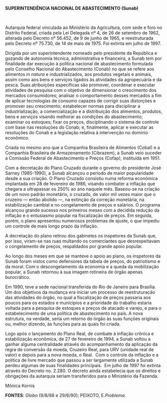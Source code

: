 **SUPERINTENDÊNCIA NACIONAL DE ABASTECIMENTO (Sunab)**

 

Autarquia federal vinculada ao Ministério da Agricultura, com sede e
foro no Distrito Federal, criada pela Lei Delegada nº 4, de 26 de
setembro de 1962, alterada pelo Decreto nº 56.452, de 9 de junho de
1965, e reestruturada pelo Decreto nº 75.730, de 14 de maio de 1975. Foi
extinta em julho de 1997.

Dirigida por um superintendente nomeado pelo presidente da República e
gozando de autonomia técnica, administrativa e financeira, a Sunab tem
por finalidade dar execução à política nacional de abastecimento
formulada pelo Conselho Nacional do Abastecimento (Conab) no que se
refere aos alimentos *in natura* e industrializados, aos produtos
vegetais e animais, assim como aos bens e serviços ligados às atividades
da agropecuária e da pesca. Suas atribuições específicas são promover,
coordenar e executar atividades de pesquisa com o objetivo de
dimensionar o crescimento dos mercados consumidores; analisar o
comportamento desses mercados a fim de aplicar tecnologias de consumo
capazes de corrigir suas distorções e promover seu crescimento;
estabelecer normas para disciplinar a industrialização, a
comercialização e a distribuição dos alimentos, produtos, bens e
serviços visando melhorar as condições do abastecimento; examinar os
estoques; fixar os preços, disciplinando o sistema de controle com base
nas resoluções do Conab; e, finalmente, aplicar e executar as resoluções
do Conab e a legislação relativa à intervenção no domínio econômico.

Criada no mesmo ano que a Companhia Brasileira de Alimentos (Cobal) e a
Companhia Brasileira de Armazenamento (Cibrazem), a Sunab veio suceder a
Comissão Federal de Abastecimento e Preços (Cofap), instituída em 1951.

Com a decretação do Plano Cruzado durante o governo do presidente José
Sarney (1985-1990), a Sunab alcançou o período de maior popularidade
desde a sua criação. O Plano Cruzado consistiu numa reforma econômica
implantada em 28 de fevereiro de 1986, visando combater a inflação que
chegara a ultrapassar os 250% ao ano naquele mês. Baseou-se na criação
de um novo padrão monetário, o cruzado, de valor mil vezes maior que o
cruzeiro — então abolido —, na extinção da correção monetária, na
estabilização cambial e no congelamento de preços e salários. O programa
alcançou grande sucesso nos primeiros meses com a decidida redução da
inflação e o entusiasmo popular na fiscalização de preços. Em seguida,
porém, o plano apresentou numerosos problemas de ajuste, o que impediu
um controle de mais longo prazo da inflação.

A decretação do plano retirou dos gabinetes os inspetores da Sunab que,
por isso, viram-se nas ruas multando os comerciantes que desrespeitavam
o congelamento de preços, respaldados por grande apoio popular.

Ao longo dos meses em que se manteve o apoio ao plano, os inspetores da
Sunab foram vistos como defensores da tabela de preços, do patriotismo e
da moral. Com o descongelamento da economia e a queda da mobilização
popular, a Sunab retornou à sua imagem rotineira de órgão apenas
burocrático.

Em 1990, teve a sede nacional transferida do Rio de Janeiro para
Brasília. Um dos objetivos da mudança era iniciar um processo de
reestruturação das atividades do órgão, no qual a fiscalização de preços
passaria aos poucos para os estados e municípios e a prioridade do
trabalho estaria voltada para a pesquisa de estoques e preços de atacado
e varejo, e para o estabelecimento de uma política de abastecimento no
país. A nova estrutura, na verdade, seria um retorno do órgão às suas
funções originais ou, melhor dizendo, às funções para as quais foi
criada.

Logo após o lançamento do Plano Real, de combate à inflação crônica e
estabilização econômica, de 27 de fevereiro de 1994, a Sunab voltou a
ganhar alguma centralidade através do acompanhamento da aplicação da
regra de conversão da moeda, Cruzeiro Real, para URV (unidade real de
valor) e depois para a nova moeda, o Real.  Com o controle da inflação e
a política de livre mercado que passou a ser largamente utilizada a
Sunab perdeu algumas de suas finalidades principais.  Em julho de 1997
foi extinta através do Decreto no. 2.280. O decreto ainda estabelecia
que os direitos e obrigações da autarquia seriam transferidos para o
Ministério da Fazenda.

Mônica Kornis

**FONTES**: *Globo* (9/8/88 e 29/6/90); PEIXOTO, E.*Problema*.

 

 
